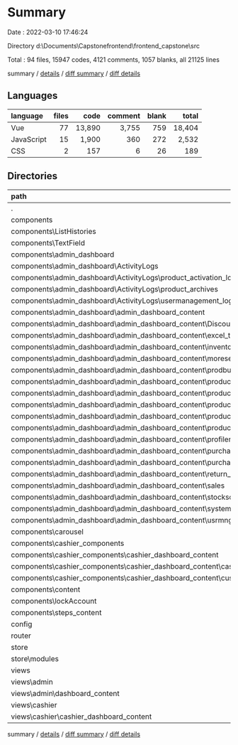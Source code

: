 # Summary

Date : 2022-03-10 17:46:24

Directory d:\Documents\Capstonefrontend\frontend_capstone\src

Total : 94 files,  15947 codes, 4121 comments, 1057 blanks, all 21125 lines

summary / [details](details.md) / [diff summary](diff.md) / [diff details](diff-details.md)

## Languages
| language | files | code | comment | blank | total |
| :--- | ---: | ---: | ---: | ---: | ---: |
| Vue | 77 | 13,890 | 3,755 | 759 | 18,404 |
| JavaScript | 15 | 1,900 | 360 | 272 | 2,532 |
| CSS | 2 | 157 | 6 | 26 | 189 |

## Directories
| path | files | code | comment | blank | total |
| :--- | ---: | ---: | ---: | ---: | ---: |
| . | 94 | 15,947 | 4,121 | 1,057 | 21,125 |
| components | 48 | 11,415 | 3,724 | 583 | 15,722 |
| components\ListHistories | 1 | 123 | 0 | 4 | 127 |
| components\TextField | 1 | 15 | 0 | 2 | 17 |
| components\admin_dashboard | 29 | 8,025 | 3,691 | 384 | 12,100 |
| components\admin_dashboard\ActivityLogs | 4 | 264 | 0 | 8 | 272 |
| components\admin_dashboard\ActivityLogs\product_activation_logs | 1 | 67 | 0 | 2 | 69 |
| components\admin_dashboard\ActivityLogs\product_archives | 1 | 82 | 0 | 2 | 84 |
| components\admin_dashboard\ActivityLogs\usermanagement_logs | 2 | 115 | 0 | 4 | 119 |
| components\admin_dashboard\admin_dashboard_content | 23 | 7,139 | 3,683 | 319 | 11,141 |
| components\admin_dashboard\admin_dashboard_content\DiscountManagement | 1 | 47 | 0 | 2 | 49 |
| components\admin_dashboard\admin_dashboard_content\excel_template | 1 | 283 | 4 | 18 | 305 |
| components\admin_dashboard\admin_dashboard_content\inventoryReports | 1 | 349 | 2 | 14 | 365 |
| components\admin_dashboard\admin_dashboard_content\moresettings | 1 | 371 | 0 | 12 | 383 |
| components\admin_dashboard\admin_dashboard_content\prodbundle | 2 | 95 | 300 | 7 | 402 |
| components\admin_dashboard\admin_dashboard_content\product_activator | 1 | 915 | 5 | 34 | 954 |
| components\admin_dashboard\admin_dashboard_content\product_category | 1 | 610 | 0 | 25 | 635 |
| components\admin_dashboard\admin_dashboard_content\product_final | 1 | 48 | 758 | 0 | 806 |
| components\admin_dashboard\admin_dashboard_content\product_inventory | 3 | 473 | 1,336 | 26 | 1,835 |
| components\admin_dashboard\admin_dashboard_content\product_supplier | 1 | 44 | 1,027 | 0 | 1,071 |
| components\admin_dashboard\admin_dashboard_content\profilemanagement | 1 | 11 | 222 | 0 | 233 |
| components\admin_dashboard\admin_dashboard_content\purchase_order_content | 1 | 483 | 4 | 22 | 509 |
| components\admin_dashboard\admin_dashboard_content\purchase_received | 1 | 413 | 0 | 24 | 437 |
| components\admin_dashboard\admin_dashboard_content\return_orders_content | 1 | 220 | 0 | 23 | 243 |
| components\admin_dashboard\admin_dashboard_content\sales | 1 | 345 | 0 | 21 | 366 |
| components\admin_dashboard\admin_dashboard_content\stocksonhand | 1 | 956 | 15 | 22 | 993 |
| components\admin_dashboard\admin_dashboard_content\system_histories | 1 | 264 | 1 | 7 | 272 |
| components\admin_dashboard\admin_dashboard_content\usrmngmnt_modal | 1 | 0 | 0 | 1 | 1 |
| components\carousel | 1 | 256 | 3 | 25 | 284 |
| components\cashier_components | 6 | 2,290 | 21 | 132 | 2,443 |
| components\cashier_components\cashier_dashboard_content | 4 | 2,057 | 21 | 98 | 2,176 |
| components\cashier_components\cashier_dashboard_content\cashier_list_product_added | 1 | 62 | 0 | 5 | 67 |
| components\cashier_components\cashier_dashboard_content\customer_order_list | 1 | 773 | 1 | 47 | 821 |
| components\content | 1 | 2 | 0 | 2 | 4 |
| components\lockAccount | 1 | 8 | 0 | 3 | 11 |
| components\steps_content | 5 | 224 | 1 | 8 | 233 |
| config | 3 | 169 | 15 | 12 | 196 |
| router | 1 | 169 | 0 | 7 | 176 |
| store | 10 | 1,499 | 339 | 244 | 2,082 |
| store\modules | 5 | 225 | 0 | 24 | 249 |
| views | 29 | 2,512 | 30 | 173 | 2,715 |
| views\admin | 21 | 1,383 | 15 | 127 | 1,525 |
| views\admin\dashboard_content | 20 | 1,061 | 1 | 91 | 1,153 |
| views\cashier | 2 | 66 | 0 | 3 | 69 |
| views\cashier\cashier_dashboard_content | 1 | 31 | 0 | 2 | 33 |

summary / [details](details.md) / [diff summary](diff.md) / [diff details](diff-details.md)